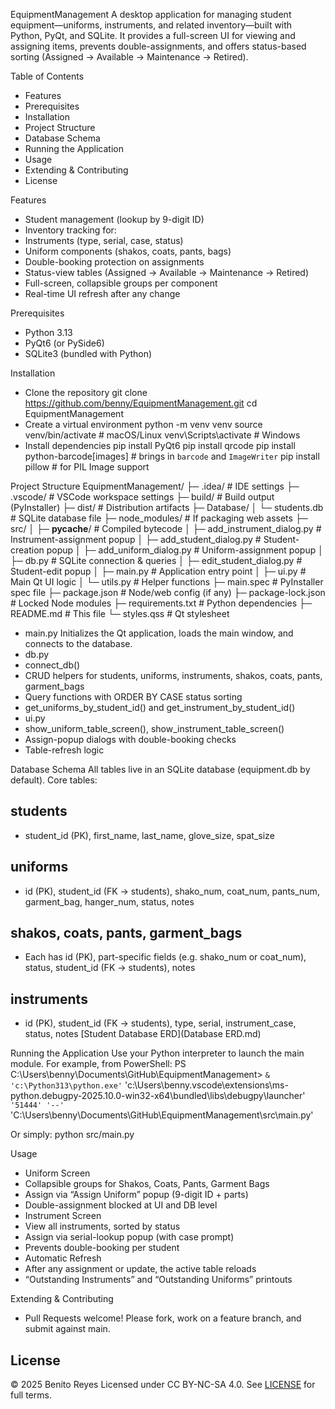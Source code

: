 EquipmentManagement
A desktop application for managing student equipment—uniforms, instruments, and related inventory—built with Python, PyQt, and SQLite. It provides a full-screen UI for viewing and assigning items, prevents double-assignments, and offers status-based sorting (Assigned → Available → Maintenance → Retired).

Table of Contents
- Features
- Prerequisites
- Installation
- Project Structure
- Database Schema
- Running the Application
- Usage
- Extending & Contributing
- License

Features
- Student management (lookup by 9-digit ID)
- Inventory tracking for:
- Instruments (type, serial, case, status)
- Uniform components (shakos, coats, pants, bags)
- Double-booking protection on assignments
- Status-view tables (Assigned → Available → Maintenance → Retired)
- Full-screen, collapsible groups per component
- Real-time UI refresh after any change

Prerequisites
- Python 3.13
- PyQt6 (or PySide6)
- SQLite3 (bundled with Python)

Installation
- Clone the repository
git clone https://github.com/benny/EquipmentManagement.git
cd EquipmentManagement
- Create a virtual environment
python -m venv venv
source venv/bin/activate    # macOS/Linux
venv\Scripts\activate       # Windows
- Install dependencies
pip install PyQt6
pip install qrcode
pip install python-barcode[images]   # brings in `barcode` and `ImageWriter`
pip install pillow                  # for PIL Image support



Project Structure
EquipmentManagement/
├─ .idea/                         # IDE settings
├─ .vscode/                       # VSCode workspace settings
├─ build/                         # Build output (PyInstaller)
├─ dist/                          # Distribution artifacts
├─ Database/
│  └─ students.db                 # SQLite database file
├─ node_modules/                  # If packaging web assets
├─ src/
│  ├─ __pycache__/                # Compiled bytecode
│  ├─ add_instrument_dialog.py    # Instrument-assignment popup
│  ├─ add_student_dialog.py       # Student-creation popup
│  ├─ add_uniform_dialog.py       # Uniform-assignment popup
│  ├─ db.py                       # SQLite connection & queries
│  ├─ edit_student_dialog.py      # Student-edit popup
│  ├─ main.py                     # Application entry point
│  ├─ ui.py                       # Main Qt UI logic
│  └─ utils.py                    # Helper functions
├─ main.spec                      # PyInstaller spec file
├─ package.json                   # Node/web config (if any)
├─ package-lock.json              # Locked Node modules
├─ requirements.txt               # Python dependencies
├─ README.md                      # This file
└─ styles.qss                     # Qt stylesheet



- main.py
Initializes the Qt application, loads the main window, and connects to the database.
- db.py
- connect_db()
- CRUD helpers for students, uniforms, instruments, shakos, coats, pants, garment_bags
- Query functions with ORDER BY CASE status sorting
- get_uniforms_by_student_id() and get_instrument_by_student_id()
- ui.py
- show_uniform_table_screen(), show_instrument_table_screen()
- Assign-popup dialogs with double-booking checks
- Table-refresh logic

Database Schema
All tables live in an SQLite database (equipment.db by default). Core tables:
## students
- student_id (PK), first_name, last_name, glove_size, spat_size
## uniforms
- id (PK), student_id (FK → students),
shako_num, coat_num, pants_num, garment_bag, hanger_num,
status, notes
## shakos, coats, pants, garment_bags
- Each has id (PK), part-specific fields (e.g. shako_num or coat_num),
status, student_id (FK → students), notes
## instruments
- id (PK), student_id (FK → students), type, serial, instrument_case,
status, notes
[Student Database ERD](Database ERD.md)

Running the Application
Use your Python interpreter to launch the main module. For example, from PowerShell:
PS C:\Users\benny\Documents\GitHub\EquipmentManagement> `
  & 'c:\Python313\python.exe' `
    'c:\Users\benny\.vscode\extensions\ms-python.debugpy-2025.10.0-win32-x64\bundled\libs\debugpy\launcher' `
    '51444' '--' `
    'C:\Users\benny\Documents\GitHub\EquipmentManagement\src\main.py'
    
Or simply:
python src/main.py



Usage
- Uniform Screen
- Collapsible groups for Shakos, Coats, Pants, Garment Bags
- Assign via “Assign Uniform” popup (9-digit ID + parts)
- Double-assignment blocked at UI and DB level
- Instrument Screen
- View all instruments, sorted by status
- Assign via serial-lookup popup (with case prompt)
- Prevents double-booking per student
- Automatic Refresh
- After any assignment or update, the active table reloads
- “Outstanding Instruments” and “Outstanding Uniforms” printouts

Extending & Contributing
- Pull Requests welcome! Please fork, work on a feature branch, and submit against main.

## License

© 2025 Benito Reyes 
Licensed under CC BY-NC-SA 4.0. See [LICENSE](LICENSE) for full terms.
